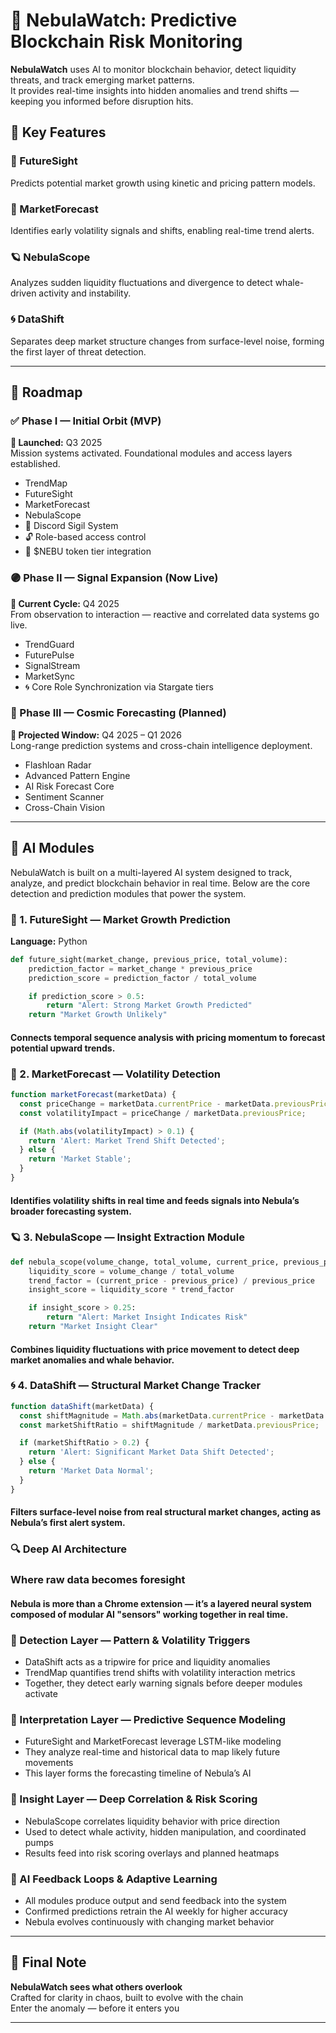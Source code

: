 # 🌌 NebulaWatch: Predictive Blockchain Risk Monitoring

**NebulaWatch** uses AI to monitor blockchain behavior, detect liquidity threats, and track emerging market patterns.  
It provides real-time insights into hidden anomalies and trend shifts — keeping you informed before disruption hits.

## 🔑 Key Features

### 🔮 FutureSight  
Predicts potential market growth using kinetic and pricing pattern models.

### 🧠 MarketForecast  
Identifies early volatility signals and shifts, enabling real-time trend alerts.

### 🪐 NebulaScope  
Analyzes sudden liquidity fluctuations and divergence to detect whale-driven activity and instability.

### 🌀 DataShift  
Separates deep market structure changes from surface-level noise, forming the first layer of threat detection.

---
## 🚀 Roadmap

### ✅ Phase I — Initial Orbit (MVP)  
**📅 Launched:** Q3 2025  
Mission systems activated. Foundational modules and access layers established.

- TrendMap  
- FutureSight  
- MarketForecast  
- NebulaScope  
- 🔗 Discord Sigil System  
- 🔓 Role-based access control  
- 💠 $NEBU token tier integration

### 🟣 Phase II — Signal Expansion (Now Live)  
**📅 Current Cycle:** Q4 2025  
From observation to interaction — reactive and correlated data systems go live.

- TrendGuard  
- FuturePulse  
- SignalStream  
- MarketSync  
- 🌀 Core Role Synchronization via Stargate tiers

### 🔴 Phase III — Cosmic Forecasting (Planned)  
**📅 Projected Window:** Q4 2025 – Q1 2026  
Long-range prediction systems and cross-chain intelligence deployment.

- Flashloan Radar  
- Advanced Pattern Engine  
- AI Risk Forecast Core  
- Sentiment Scanner  
- Cross-Chain Vision

---

## 🧠 AI Modules

NebulaWatch is built on a multi-layered AI system designed to track, analyze, and predict blockchain behavior in real time. Below are the core detection and prediction modules that power the system.

### 🔮 1. FutureSight — Market Growth Prediction  
**Language:** Python

```python
def future_sight(market_change, previous_price, total_volume):
    prediction_factor = market_change * previous_price
    prediction_score = prediction_factor / total_volume

    if prediction_score > 0.5:
        return "Alert: Strong Market Growth Predicted"
    return "Market Growth Unlikely"
```
#### Connects temporal sequence analysis with pricing momentum to forecast potential upward trends.

### 🧠 2. MarketForecast — Volatility Detection

```javascript
function marketForecast(marketData) {
  const priceChange = marketData.currentPrice - marketData.previousPrice;
  const volatilityImpact = priceChange / marketData.previousPrice;

  if (Math.abs(volatilityImpact) > 0.1) {
    return 'Alert: Market Trend Shift Detected';
  } else {
    return 'Market Stable';
  }
}
```
#### Identifies volatility shifts in real time and feeds signals into Nebula’s broader forecasting system.

### 🪐 3. NebulaScope — Insight Extraction Module

```python
def nebula_scope(volume_change, total_volume, current_price, previous_price):
    liquidity_score = volume_change / total_volume
    trend_factor = (current_price - previous_price) / previous_price
    insight_score = liquidity_score * trend_factor

    if insight_score > 0.25:
        return "Alert: Market Insight Indicates Risk"
    return "Market Insight Clear"
```
#### Combines liquidity fluctuations with price movement to detect deep market anomalies and whale behavior.

### 🌀 4. DataShift — Structural Market Change Tracker

```javascript
function dataShift(marketData) {
  const shiftMagnitude = Math.abs(marketData.currentPrice - marketData.previousPrice);
  const marketShiftRatio = shiftMagnitude / marketData.previousPrice;

  if (marketShiftRatio > 0.2) {
    return 'Alert: Significant Market Data Shift Detected';
  } else {
    return 'Market Data Normal';
  }
}
```
#### Filters surface-level noise from real structural market changes, acting as Nebula’s first alert system.

### 🔍 Deep AI Architecture
### Where raw data becomes foresight

#### Nebula is more than a Chrome extension — it’s a layered neural system composed of modular AI "sensors" working together in real time.

### 🧠 Detection Layer — Pattern & Volatility Triggers
- DataShift acts as a tripwire for price and liquidity anomalies
- TrendMap quantifies trend shifts with volatility interaction metrics
- Together, they detect early warning signals before deeper modules activate

### 🔮 Interpretation Layer — Predictive Sequence Modeling
- FutureSight and MarketForecast leverage LSTM-like modeling
- They analyze real-time and historical data to map likely future movements
- This layer forms the forecasting timeline of Nebula’s AI

### 🔭 Insight Layer — Deep Correlation & Risk Scoring
- NebulaScope correlates liquidity behavior with price direction
- Used to detect whale activity, hidden manipulation, and coordinated pumps
- Results feed into risk scoring overlays and planned heatmaps

### 🧬 AI Feedback Loops & Adaptive Learning
- All modules produce output and send feedback into the system
- Confirmed predictions retrain the AI weekly for higher accuracy
- Nebula evolves continuously with changing market behavior

---

## 🌠 Final Note

**NebulaWatch sees what others overlook**  
Crafted for clarity in chaos, built to evolve with the chain  
Enter the anomaly — before it enters you

---
